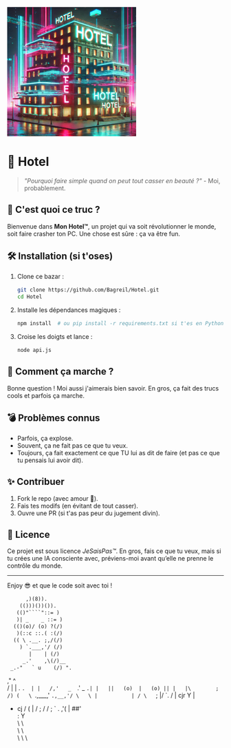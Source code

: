 
<img src="./hotel.jpg" alt="Mon Image" width="300">

# 🚀 **Hotel**  

> *"Pourquoi faire simple quand on peut tout casser en beauté ?"* - Moi, probablement.  

## 🎯 **C'est quoi ce truc ?**  

Bienvenue dans **Mon Hotel™**, un projet qui va soit révolutionner le monde, soit faire crasher ton PC. Une chose est sûre : ça va être fun.  

## 🛠 **Installation (si t'oses)**  

1. Clone ce bazar :  
   ```bash
   git clone https://github.com/Bagreil/Hotel.git
   cd Hotel
   ```
2. Installe les dépendances magiques :  
   ```bash
   npm install  # ou pip install -r requirements.txt si t'es en Python, on sait jamais
   ```
3. Croise les doigts et lance :  
   ```bash
   node api.js
   ```

## 🤔 **Comment ça marche ?**  

Bonne question ! Moi aussi j'aimerais bien savoir. En gros, ça fait des trucs cools et parfois ça marche.  

## 💣 **Problèmes connus**  

- Parfois, ça explose.  
- Souvent, ça ne fait pas ce que tu veux.  
- Toujours, ça fait exactement ce que TU lui as dit de faire (et pas ce que tu pensais lui avoir dit).  

## ✨ **Contribuer**  

1. Fork le repo (avec amour 💖).  
2. Fais tes modifs (en évitant de tout casser).  
3. Ouvre une PR (si t'as pas peur du jugement divin).  

## 📜 **Licence**  

Ce projet est sous licence *JeSaisPas™*. En gros, fais ce que tu veux, mais si tu crées une IA consciente avec, préviens-moi avant qu’elle ne prenne le contrôle du monde.  

---

Enjoy 😎 et que le code soit avec toi !

          ,)(8)).
        (()))())()).
       (()"````"::= )
       )| _    _ ::= )
      (()(o)/ (o) ?(/)
       )(::c ::.( :(/)
      (( \ .__. ;,/(/)
        ) `.___,'/ (/)
           |    | (/)
         _.'    ,\(/)__
     _.-"   ` u    (/) ".
   ,"               ^    \
  /                      |
  |           .      `.  |
  |   /,'   _  `.'   _ `.|
  |   ||   (o)  |   (o) ||
  |   |\        ;       /)
  (   \ `.,___,' `.,__,'/
   \   \ |           | /
    \   `;           |/
     `. /            |
cjr    Y             |
+ cj  /          (   |
     /               ;
    /               /
   ;       ` .    ,'(
   |          \##'   \
   :           Y      \
    \           \      \
     \           \      \
      \           \      \
